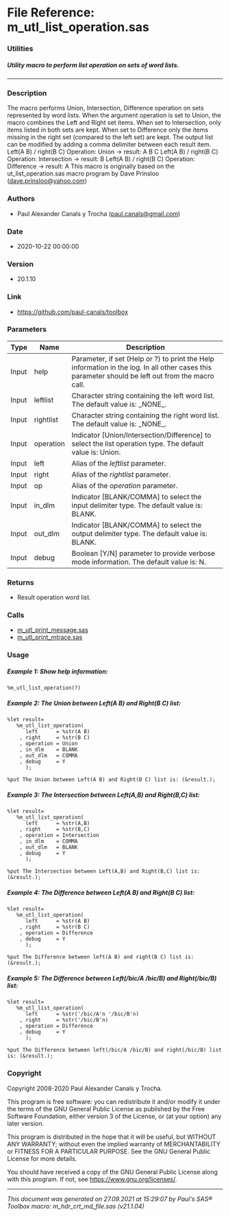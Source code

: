 # File Reference: m_utl_list_operation.sas

### Utilities

##### Utility macro to perform list operation on sets of word lists.

***

### Description
The macro performs Union, Intersection, Difference operation on sets represented by word lists. When the argument operation is set to Union, the macro combines the Left and Right set items. When set to Intersection, only items listed in both sets are kept. When set to Difference only the items missing in the right set (compared to the left set) are kept. The output list can be modified by adding a comma delimiter between each result item. Left(A B) \/ right(B C) Operation: Union \-> result: A B C
 Left(A B) \/ right(B C) Operation: Intersection \-> result: B
 Left(A B) \/ right(B C) Operation: Difference \-> result: A
 This macro is originally based on the ut_list_operation.sas macro program by Dave Prinsloo (dave.prinsloo@yahoo.com)

### Authors
* Paul Alexander Canals y Trocha (paul.canals@gmail.com)

### Date
* 2020-10-22 00:00:00

### Version
* 20.1.10

### Link
* https://github.com/paul-canals/toolbox

### Parameters
| Type | Name | Description |
| ---- | ---- | ----------- |
| Input | help | Parameter, if set (Help or ?) to print the Help information in the log. In all other cases this parameter should be left out from the macro call. |
| Input | leftlist | Character string containing the left word list. The default value is: \_NONE\_. |
| Input | rightlist | Character string containing the right word list. The default value is: \_NONE\_. |
| Input | operation | Indicator [Union/Intersection/Difference] to select the list operation type. The default value is: Union. |
| Input | left | Alias of the _leftlist_ parameter. |
| Input | right | Alias of the _rightlist_ parameter. |
| Input | op | Alias of the _operation_ parameter. |
| Input | in_dlm | Indicator [BLANK/COMMA] to select the input delimiter type. The default value is: BLANK. |
| Input | out_dlm | Indicator [BLANK/COMMA] to select the output delimiter type. The default value is: BLANK. |
| Input | debug | Boolean [Y/N] parameter to provide verbose mode information. The default value is: N. |

### Returns
* Result operation word list.

### Calls
* [m_utl_print_message.sas](m_utl_print_message.md)
* [m_utl_print_mtrace.sas](m_utl_print_mtrace.md)

### Usage

##### Example 1: Show help information:
```sas
%m_utl_list_operation(?)
```

##### Example 2: The Union between Left(A B) and Right(B C) list:
```sas
%let result=
   %m_utl_list_operation(
      left      = %str(A B)
    , right     = %str(B C)
    , operation = Union
    , in_dlm    = BLANK
    , out_dlm   = COMMA
    , debug     = Y
      );

%put The Union between Left(A B) and Right(B C) list is: (&result.);

```

##### Example 3: The Intersection between Left(A,B) and Right(B,C) list:
```sas
%let result=
   %m_utl_list_operation(
      left      = %str(A,B)
    , right     = %str(B,C)
    , operation = Intersection
    , in_dlm    = COMMA
    , out_dlm   = BLANK
    , debug     = Y
      );

%put The Intersection between Left(A,B) and Right(B,C) list is: (&result.);

```

##### Example 4: The Difference between Left(A B) and Right(B C) list:
```sas
%let result=
   %m_utl_list_operation(
      left      = %str(A B)
    , right     = %str(B C)
    , operation = Difference
    , debug     = Y
      );

%put The Difference between left(A B) and right(B C) list is: (&result.);

```

##### Example 5: The Difference between Left(/bic/A /bic/B) and Right(/bic/B) list:
```sas
%let result=
   %m_utl_list_operation(
      left      = %str('/bic/A'n '/bic/B'n)
    , right     = %str('/bic/B'n)
    , operation = Difference
    , debug     = Y
      );

%put The Difference between left(/bic/A /bic/B) and right(/bic/B) list is: (&result.);

```

### Copyright
Copyright 2008-2020 Paul Alexander Canals y Trocha. 
 
This program is free software: you can redistribute it and/or modify 
it under the terms of the GNU General Public License as published by 
the Free Software Foundation, either version 3 of the License, or 
(at your option) any later version. 
 
This program is distributed in the hope that it will be useful, 
but WITHOUT ANY WARRANTY; without even the implied warranty of 
MERCHANTABILITY or FITNESS FOR A PARTICULAR PURPOSE. See the 
GNU General Public License for more details. 
 
You should have received a copy of the GNU General Public License 
along with this program. If not, see <https://www.gnu.org/licenses/>. 


***
*This document was generated on 27.09.2021 at 15:29:07  by Paul's SAS&reg; Toolbox macro: m_hdr_crt_md_file.sas (v21.1.04)*
